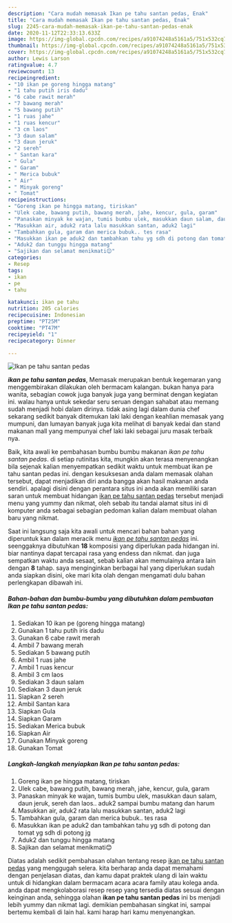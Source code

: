 ```yaml
---
description: "Cara mudah memasak Ikan pe tahu santan pedas, Enak"
title: "Cara mudah memasak Ikan pe tahu santan pedas, Enak"
slug: 2245-cara-mudah-memasak-ikan-pe-tahu-santan-pedas-enak
date: 2020-11-12T22:33:13.633Z
image: https://img-global.cpcdn.com/recipes/a91074248a5161a5/751x532cq70/ikan-pe-tahu-santan-pedas-foto-resep-utama.jpg
thumbnail: https://img-global.cpcdn.com/recipes/a91074248a5161a5/751x532cq70/ikan-pe-tahu-santan-pedas-foto-resep-utama.jpg
cover: https://img-global.cpcdn.com/recipes/a91074248a5161a5/751x532cq70/ikan-pe-tahu-santan-pedas-foto-resep-utama.jpg
author: Lewis Larson
ratingvalue: 4.7
reviewcount: 13
recipeingredient:
- "10 ikan pe goreng hingga matang"
- "1 tahu putih iris dadu"
- "6 cabe rawit merah"
- "7 bawang merah"
- "5 bawang putih"
- "1 ruas jahe"
- "1 ruas kencur"
- "3 cm laos"
- "3 daun salam"
- "3 daun jeruk"
- "2 sereh"
- " Santan kara"
- " Gula"
- " Garam"
- " Merica bubuk"
- " Air"
- " Minyak goreng"
- " Tomat"
recipeinstructions:
- "Goreng ikan pe hingga matang, tiriskan"
- "Ulek cabe, bawang putih, bawang merah, jahe, kencur, gula, garam"
- "Panaskan minyak ke wajan, tumis bumbu ulek, masukkan daun salam, daun jeruk, sereh dan laos.. aduk2 sampai bumbu matang dan harum"
- "Masukkan air, aduk2 rata lalu masukkan santan, aduk2 lagi"
- "Tambahkan gula, garam dan merica bubuk.. tes rasa"
- "Masukkan ikan pe aduk2 dan tambahkan tahu yg sdh di potong dan tomat yg sdh di potong jg"
- "Aduk2 dan tunggu hingga matang"
- "Sajikan dan selamat menikmati😊"
categories:
- Resep
tags:
- ikan
- pe
- tahu

katakunci: ikan pe tahu 
nutrition: 205 calories
recipecuisine: Indonesian
preptime: "PT25M"
cooktime: "PT47M"
recipeyield: "1"
recipecategory: Dinner

---
```



![Ikan pe tahu santan pedas](https://img-global.cpcdn.com/recipes/a91074248a5161a5/751x532cq70/ikan-pe-tahu-santan-pedas-foto-resep-utama.jpg)

<b><i>ikan pe tahu santan pedas</i></b>, Memasak merupakan bentuk kegemaran yang menggembirakan dilakukan oleh bermacam kalangan. bukan hanya para wanita, sebagian cowok juga banyak juga yang berminat dengan kegiatan ini. walau hanya untuk sekedar seru seruan dengan sahabat atau memang sudah menjadi hobi dalam dirinya. tidak asing lagi dalam dunia chef sekarang sedikit banyak ditemukan laki laki dengan keahlian memasak yang mumpuni, dan lumayan banyak juga kita melihat di banyak kedai dan stand makanan mall yang mempunyai chef laki laki sebagai juru masak terbaik nya.

Baik, kita awali ke pembahasan bumbu bumbu makanan <i>ikan pe tahu santan pedas</i>. di setiap rutinitas kita, mungkin akan terasa menyenangkan bila sejenak kalian menyempatkan sedikit waktu untuk membuat ikan pe tahu santan pedas ini. dengan kesuksesan anda dalam memasak olahan tersebut, dapat menjadikan diri anda bangga akan hasil makanan anda sendiri. apalagi disini dengan perantara situs ini anda akan memiliki saran saran untuk membuat hidangan <u>ikan pe tahu santan pedas</u> tersebut menjadi menu yang yummy dan nikmat, oleh sebab itu tandai alamat situs ini di komputer anda sebagai sebagian pedoman kalian dalam membuat olahan baru yang nikmat.




Saat ini langsung saja kita awali untuk mencari bahan bahan yang diperuntuk kan dalam meracik menu <u><i>ikan pe tahu santan pedas</i></u> ini. seenggaknya dibutuhkan <b>18</b> komposisi yang diperlukan pada hidangan ini. biar nantinya dapat tercapai rasa yang endess dan nikmat. dan juga sempatkan waktu anda sesaat, sebab kalian akan memulainya antara lain dengan <b>8</b> tahap. saya menginginkan berbagai hal yang diperlukan sudah anda siapkan disini, oke mari kita olah dengan mengamati dulu bahan perlengkapan dibawah ini.

<!--inarticleads1-->

##### Bahan-bahan dan bumbu-bumbu yang dibutuhkan dalam pembuatan Ikan pe tahu santan pedas:

1. Sediakan 10 ikan pe (goreng hingga matang)
1. Gunakan 1 tahu putih iris dadu
1. Gunakan 6 cabe rawit merah
1. Ambil 7 bawang merah
1. Sediakan 5 bawang putih
1. Ambil 1 ruas jahe
1. Ambil 1 ruas kencur
1. Ambil 3 cm laos
1. Sediakan 3 daun salam
1. Sediakan 3 daun jeruk
1. Siapkan 2 sereh
1. Ambil  Santan kara
1. Siapkan  Gula
1. Siapkan  Garam
1. Sediakan  Merica bubuk
1. Siapkan  Air
1. Gunakan  Minyak goreng
1. Gunakan  Tomat




<!--inarticleads2-->

##### Langkah-langkah menyiapkan Ikan pe tahu santan pedas:

1. Goreng ikan pe hingga matang, tiriskan
1. Ulek cabe, bawang putih, bawang merah, jahe, kencur, gula, garam
1. Panaskan minyak ke wajan, tumis bumbu ulek, masukkan daun salam, daun jeruk, sereh dan laos.. aduk2 sampai bumbu matang dan harum
1. Masukkan air, aduk2 rata lalu masukkan santan, aduk2 lagi
1. Tambahkan gula, garam dan merica bubuk.. tes rasa
1. Masukkan ikan pe aduk2 dan tambahkan tahu yg sdh di potong dan tomat yg sdh di potong jg
1. Aduk2 dan tunggu hingga matang
1. Sajikan dan selamat menikmati😊




Diatas adalah sedikit pembahasan olahan tentang resep <u>ikan pe tahu santan pedas</u> yang menggugah selera. kita berharap anda dapat memahami dengan penjelasan diatas, dan kamu dapat praktek ulang di lain waktu untuk di hidangkan dalam bermacam acara acara family atau kolega anda. anda dapat mengkolaborasi resep resep yang tersedia diatas sesuai dengan keinginan anda, sehingga olahan <b>ikan pe tahu santan pedas</b> ini bs menjadi lebih yummy dan nikmat lagi. demikian pembahasan singkat ini, sampai bertemu kembali di lain hal. kami harap hari kamu menyenangkan.
